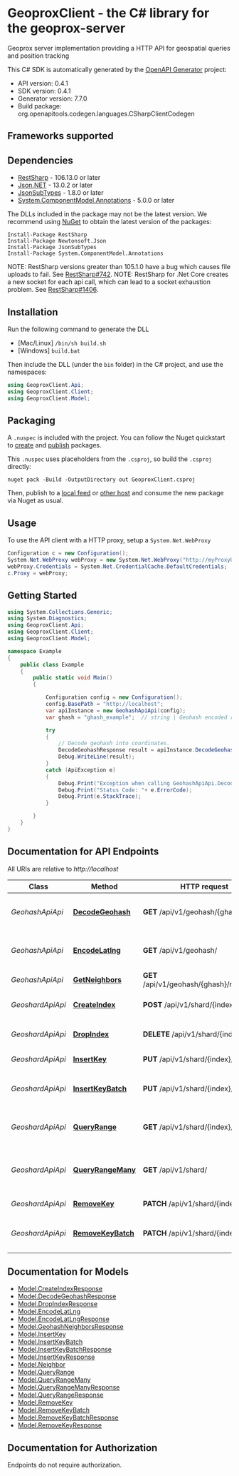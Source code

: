 # GeoproxClient - the C# library for the geoprox-server

Geoprox server implementation providing a HTTP API for geospatial queries and position tracking

This C# SDK is automatically generated by the [OpenAPI Generator](https://openapi-generator.tech) project:

- API version: 0.4.1
- SDK version: 0.4.1
- Generator version: 7.7.0
- Build package: org.openapitools.codegen.languages.CSharpClientCodegen

<a id="frameworks-supported"></a>
## Frameworks supported

<a id="dependencies"></a>
## Dependencies

- [RestSharp](https://www.nuget.org/packages/RestSharp) - 106.13.0 or later
- [Json.NET](https://www.nuget.org/packages/Newtonsoft.Json/) - 13.0.2 or later
- [JsonSubTypes](https://www.nuget.org/packages/JsonSubTypes/) - 1.8.0 or later
- [System.ComponentModel.Annotations](https://www.nuget.org/packages/System.ComponentModel.Annotations) - 5.0.0 or later

The DLLs included in the package may not be the latest version. We recommend using [NuGet](https://docs.nuget.org/consume/installing-nuget) to obtain the latest version of the packages:
```
Install-Package RestSharp
Install-Package Newtonsoft.Json
Install-Package JsonSubTypes
Install-Package System.ComponentModel.Annotations
```

NOTE: RestSharp versions greater than 105.1.0 have a bug which causes file uploads to fail. See [RestSharp#742](https://github.com/restsharp/RestSharp/issues/742).
NOTE: RestSharp for .Net Core creates a new socket for each api call, which can lead to a socket exhaustion problem. See [RestSharp#1406](https://github.com/restsharp/RestSharp/issues/1406).

<a id="installation"></a>
## Installation
Run the following command to generate the DLL
- [Mac/Linux] `/bin/sh build.sh`
- [Windows] `build.bat`

Then include the DLL (under the `bin` folder) in the C# project, and use the namespaces:
```csharp
using GeoproxClient.Api;
using GeoproxClient.Client;
using GeoproxClient.Model;
```
<a id="packaging"></a>
## Packaging

A `.nuspec` is included with the project. You can follow the Nuget quickstart to [create](https://docs.microsoft.com/en-us/nuget/quickstart/create-and-publish-a-package#create-the-package) and [publish](https://docs.microsoft.com/en-us/nuget/quickstart/create-and-publish-a-package#publish-the-package) packages.

This `.nuspec` uses placeholders from the `.csproj`, so build the `.csproj` directly:

```
nuget pack -Build -OutputDirectory out GeoproxClient.csproj
```

Then, publish to a [local feed](https://docs.microsoft.com/en-us/nuget/hosting-packages/local-feeds) or [other host](https://docs.microsoft.com/en-us/nuget/hosting-packages/overview) and consume the new package via Nuget as usual.

<a id="usage"></a>
## Usage

To use the API client with a HTTP proxy, setup a `System.Net.WebProxy`
```csharp
Configuration c = new Configuration();
System.Net.WebProxy webProxy = new System.Net.WebProxy("http://myProxyUrl:80/");
webProxy.Credentials = System.Net.CredentialCache.DefaultCredentials;
c.Proxy = webProxy;
```

<a id="getting-started"></a>
## Getting Started

```csharp
using System.Collections.Generic;
using System.Diagnostics;
using GeoproxClient.Api;
using GeoproxClient.Client;
using GeoproxClient.Model;

namespace Example
{
    public class Example
    {
        public static void Main()
        {

            Configuration config = new Configuration();
            config.BasePath = "http://localhost";
            var apiInstance = new GeohashApiApi(config);
            var ghash = "ghash_example";  // string | Geohash encoded region

            try
            {
                // Decode geohash into coordinates.
                DecodeGeohashResponse result = apiInstance.DecodeGeohash(ghash);
                Debug.WriteLine(result);
            }
            catch (ApiException e)
            {
                Debug.Print("Exception when calling GeohashApiApi.DecodeGeohash: " + e.Message );
                Debug.Print("Status Code: "+ e.ErrorCode);
                Debug.Print(e.StackTrace);
            }

        }
    }
}
```

<a id="documentation-for-api-endpoints"></a>
## Documentation for API Endpoints

All URIs are relative to *http://localhost*

Class | Method | HTTP request | Description
------------ | ------------- | ------------- | -------------
*GeohashApiApi* | [**DecodeGeohash**](docs/GeohashApiApi.md#decodegeohash) | **GET** /api/v1/geohash/{ghash}/ | Decode geohash into coordinates.
*GeohashApiApi* | [**EncodeLatlng**](docs/GeohashApiApi.md#encodelatlng) | **GET** /api/v1/geohash/ | Encode coordinates into geohash
*GeohashApiApi* | [**GetNeighbors**](docs/GeohashApiApi.md#getneighbors) | **GET** /api/v1/geohash/{ghash}/neighbors/ | Neighboring regions
*GeoshardApiApi* | [**CreateIndex**](docs/GeoshardApiApi.md#createindex) | **POST** /api/v1/shard/{index}/ | Create geospatial index
*GeoshardApiApi* | [**DropIndex**](docs/GeoshardApiApi.md#dropindex) | **DELETE** /api/v1/shard/{index}/ | Deletes geospatial index
*GeoshardApiApi* | [**InsertKey**](docs/GeoshardApiApi.md#insertkey) | **PUT** /api/v1/shard/{index}/ | Insert key into index
*GeoshardApiApi* | [**InsertKeyBatch**](docs/GeoshardApiApi.md#insertkeybatch) | **PUT** /api/v1/shard/{index}/batch/ | Insert multiple keys into index
*GeoshardApiApi* | [**QueryRange**](docs/GeoshardApiApi.md#queryrange) | **GET** /api/v1/shard/{index}/ | Search index for objects nearby
*GeoshardApiApi* | [**QueryRangeMany**](docs/GeoshardApiApi.md#queryrangemany) | **GET** /api/v1/shard/ | Search multiple indices for objects nearby
*GeoshardApiApi* | [**RemoveKey**](docs/GeoshardApiApi.md#removekey) | **PATCH** /api/v1/shard/{index}/ | Remove key from index
*GeoshardApiApi* | [**RemoveKeyBatch**](docs/GeoshardApiApi.md#removekeybatch) | **PATCH** /api/v1/shard/{index}/batch/ | Remove multiple keys from index


<a id="documentation-for-models"></a>
## Documentation for Models

 - [Model.CreateIndexResponse](docs/CreateIndexResponse.md)
 - [Model.DecodeGeohashResponse](docs/DecodeGeohashResponse.md)
 - [Model.DropIndexResponse](docs/DropIndexResponse.md)
 - [Model.EncodeLatLng](docs/EncodeLatLng.md)
 - [Model.EncodeLatLngResponse](docs/EncodeLatLngResponse.md)
 - [Model.GeohashNeighborsResponse](docs/GeohashNeighborsResponse.md)
 - [Model.InsertKey](docs/InsertKey.md)
 - [Model.InsertKeyBatch](docs/InsertKeyBatch.md)
 - [Model.InsertKeyBatchResponse](docs/InsertKeyBatchResponse.md)
 - [Model.InsertKeyResponse](docs/InsertKeyResponse.md)
 - [Model.Neighbor](docs/Neighbor.md)
 - [Model.QueryRange](docs/QueryRange.md)
 - [Model.QueryRangeMany](docs/QueryRangeMany.md)
 - [Model.QueryRangeManyResponse](docs/QueryRangeManyResponse.md)
 - [Model.QueryRangeResponse](docs/QueryRangeResponse.md)
 - [Model.RemoveKey](docs/RemoveKey.md)
 - [Model.RemoveKeyBatch](docs/RemoveKeyBatch.md)
 - [Model.RemoveKeyBatchResponse](docs/RemoveKeyBatchResponse.md)
 - [Model.RemoveKeyResponse](docs/RemoveKeyResponse.md)


<a id="documentation-for-authorization"></a>
## Documentation for Authorization

Endpoints do not require authorization.

